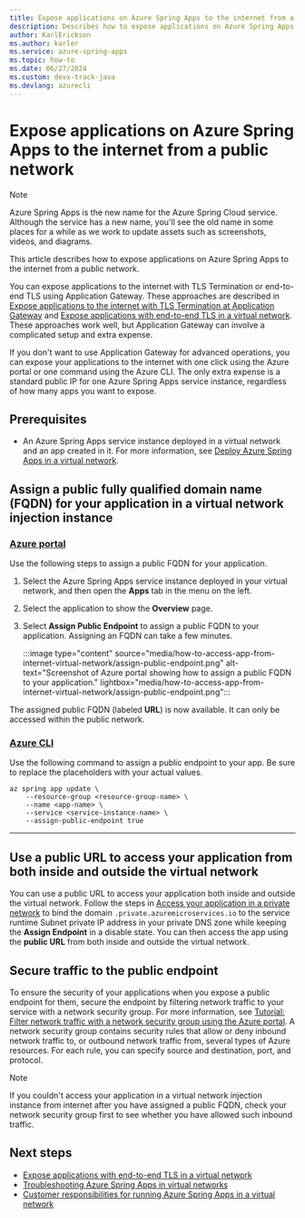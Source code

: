 ```yaml
---
title: Expose applications on Azure Spring Apps to the internet from a public network
description: Describes how to expose applications on Azure Spring Apps to the internet from a public network.
author: KarlErickson
ms.author: karler
ms.service: azure-spring-apps
ms.topic: how-to
ms.date: 06/27/2024
ms.custom: devx-track-java
ms.devlang: azurecli
---
```


# Expose applications on Azure Spring Apps to the internet from a public network

> [!NOTE]
> Azure Spring Apps is the new name for the Azure Spring Cloud service. Although the service has a new name, you'll see the old name in some places for a while as we work to update assets such as screenshots, videos, and diagrams.

This article describes how to expose applications on Azure Spring Apps to the internet from a public network.

You can expose applications to the internet with TLS Termination or end-to-end TLS using Application Gateway. These approaches are described in [Expose applications to the internet with TLS Termination at Application Gateway](./expose-apps-gateway-tls-termination.md) and [Expose applications with end-to-end TLS in a virtual network](./expose-apps-gateway-end-to-end-tls.md). These approaches work well, but Application Gateway can involve a complicated setup and extra expense.

If you don't want to use Application Gateway for advanced operations, you can expose your applications to the internet with one click using the Azure portal or one command using the Azure CLI. The only extra expense is a standard public IP for one Azure Spring Apps service instance, regardless of how many apps you want to expose.

## Prerequisites

- An Azure Spring Apps service instance deployed in a virtual network and an app created in it. For more information, see [Deploy Azure Spring Apps in a virtual network](./how-to-deploy-in-azure-virtual-network.md).

## Assign a public fully qualified domain name (FQDN) for your application in a virtual network injection instance


### [Azure portal](#tab/azure-portal)

Use the following steps to assign a public FQDN for your application.

1. Select the Azure Spring Apps service instance deployed in your virtual network, and then open the **Apps** tab in the menu on the left.

1. Select the application to show the **Overview** page.

1. Select **Assign Public Endpoint** to assign a public FQDN to your application. Assigning an FQDN can take a few minutes.

   :::image type="content" source="media/how-to-access-app-from-internet-virtual-network/assign-public-endpoint.png" alt-text="Screenshot of Azure portal showing how to assign a public FQDN to your application." lightbox="media/how-to-access-app-from-internet-virtual-network/assign-public-endpoint.png":::

The assigned public FQDN (labeled **URL**) is now available. It can only be accessed within the public network.

### [Azure CLI](#tab/azure-CLI)

Use the following command to assign a public endpoint to your app. Be sure to replace the placeholders with your actual values.

```azurecli
az spring app update \
    --resource-group <resource-group-name> \
    --name <app-name> \
    --service <service-instance-name> \
    --assign-public-endpoint true
```

---

## Use a public URL to access your application from both inside and outside the virtual network

You can use a public URL to access your application both inside and outside the virtual network. Follow the steps in [Access your application in a private network](./access-app-virtual-network.md) to bind the domain `.private.azuremicroservices.io` to the service runtime Subnet private IP address in your private DNS zone while keeping the **Assign Endpoint** in a disable state. You can then access the app using the **public URL** from both inside and outside the virtual network.

## Secure traffic to the public endpoint

To ensure the security of your applications when you expose a public endpoint for them, secure the endpoint by filtering network traffic to your service with a network security group. For more information, see [Tutorial: Filter network traffic with a network security group using the Azure portal](../../virtual-network/tutorial-filter-network-traffic.md). A network security group contains security rules that allow or deny inbound network traffic to, or outbound network traffic from, several types of Azure resources. For each rule, you can specify source and destination, port, and protocol.

> [!NOTE]
> If you couldn't access your application in a virtual network injection instance from internet after you have assigned a public FQDN, check your network security group first to see whether you have allowed such inbound traffic.

## Next steps

- [Expose applications with end-to-end TLS in a virtual network](./expose-apps-gateway-end-to-end-tls.md)
- [Troubleshooting Azure Spring Apps in virtual networks](./troubleshooting-vnet.md)
- [Customer responsibilities for running Azure Spring Apps in a virtual network](./vnet-customer-responsibilities.md)
